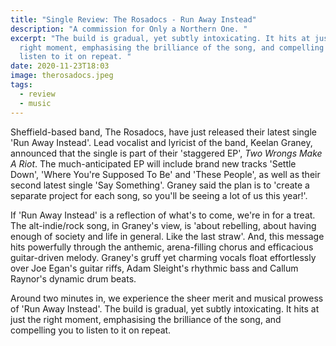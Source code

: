 ```yaml
---
title: "Single Review: The Rosadocs - Run Away Instead"
description: "A commission for Only a Northern One. "
excerpt: "The build is gradual, yet subtly intoxicating. It hits at just the
  right moment, emphasising the brilliance of the song, and compelling you to
  listen to it on repeat. "
date: 2020-11-23T18:03
image: therosadocs.jpeg
tags:
  - review
  - music
---
```

Sheffield-based band, The Rosadocs, have just released their latest single 'Run Away Instead'. Lead vocalist and lyricist of the band, Keelan Graney, announced that the single is part of their 'staggered EP', *Two Wrongs Make A Riot*. The much-anticipated EP will include brand new tracks 'Settle Down', 'Where You're Supposed To Be' and 'These People', as well as their second latest single 'Say Something'. Graney said the plan is to 'create a separate project for each song, so you'll be seeing a lot of us this year!'.

If 'Run Away Instead' is a reflection of what's to come, we're in for a treat. The alt-indie/rock song, in Graney's view, is 'about rebelling, about having enough of society and life in general. Like the last straw'. And, this message hits powerfully through the anthemic, arena-filling chorus and efficacious guitar-driven melody. Graney's gruff yet charming vocals float effortlessly over Joe Egan's guitar riffs, Adam Sleight's rhythmic bass and Callum Raynor's dynamic drum beats.

Around two minutes in, we experience the sheer merit and musical prowess of 'Run Away Instead'. The build is gradual, yet subtly intoxicating. It hits at just the right moment, emphasising the brilliance of the song, and compelling you to listen to it on repeat.